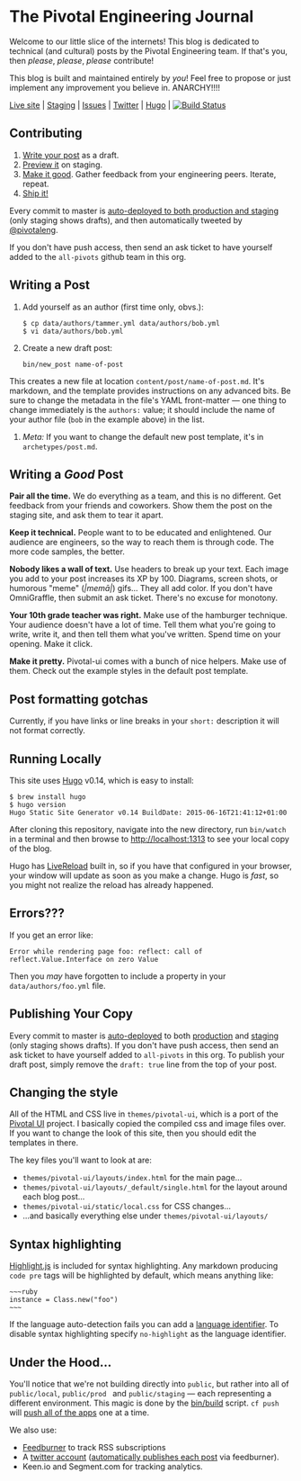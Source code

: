 # The Pivotal Engineering Journal

Welcome to our little slice of the internets!  This blog is dedicated to technical (and cultural) posts by the Pivotal Engineering team.  If that's you, then *please*, *please*, *please* contribute!

This blog is built and maintained entirely by *you*!  Feel free to propose or just implement any improvement you believe in.  ANARCHY!!!!

[Live site](http://engineering.pivotal.io/) | [Staging](http://pivotal-cf-blog-staging.cfapps.io/) | [Issues](https://github.com/pivotal/blog/issues) | [Twitter](https://twitter.com/pivotaleng) | [Hugo](http://gohugo.io/) | [![Build Status](https://travis-ci.org/pivotal/blog.svg?branch=master)](https://travis-ci.org/pivotal/blog)

## Contributing

1. [Write your post](https://github.com/pivotal/blog#writing-a-post) as a draft.
1. [Preview it](http://pivotal-cf-blog-staging.cfapps.io/) on staging.
1. [Make it good](https://github.com/pivotal/blog#writing-a-good-post). Gather feedback from your engineering peers.  Iterate, repeat.
1. [Ship it!](https://github.com/pivotal/blog#publishing-your-copy)

Every commit to master is [auto-deployed to both production and staging](https://travis-ci.org/pivotal/blog/builds) (only staging shows drafts), and then automatically tweeted by [@pivotaleng](https://twitter.com/pivotaleng).

If you don't have push access, then send an ask ticket to have yourself added to the `all-pivots` github team in this org.

## Writing a Post

1. Add yourself as an author (first time only, obvs.):

    ~~~
    $ cp data/authors/tammer.yml data/authors/bob.yml
    $ vi data/authors/bob.yml
    ~~~

1. Create a new draft post:

    ~~~
    bin/new_post name-of-post
    ~~~

 This creates a new file at location `content/post/name-of-post.md`. It's
 markdown, and the template provides instructions on any advanced bits.  Be sure
 to change the metadata in the file's YAML front-matter &mdash; one thing to
 change immediately is the `authors:` value; it should include the name of your
 author file (`bob` in the example above) in the list.

1. *Meta:* If you want to change the default new post template, it's in `archetypes/post.md`.

## Writing a _Good_ Post

**Pair all the time.**  We do everything as a team, and this is no different.  Get feedback from your friends and coworkers.  Show them the post on the staging site, and ask them to tear it apart.

**Keep it technical.**  People want to to be educated and enlightened.  Our audience are engineers, so the way to reach them is through code.  The more code samples, the better.

**Nobody likes a wall of text.**  Use headers to break up your text.  Each image you add to your post increases its XP by 100.  Diagrams, screen shots, or humorous "meme" (_|memā|_) gifs...  They all add color.  If you don't have OmniGraffle, then submit an ask ticket.  There's no excuse for monotony.

**Your 10th grade teacher was right.**  Make use of the hamburger technique.  Your audience doesn't have a lot of time.  Tell them what you're going to write, write it, and then tell them what you've written.  Spend time on your opening.  Make it click.

**Make it pretty.** Pivotal-ui comes with a bunch of nice helpers.  Make use of them.  Check out the example styles in the default post template.

## Post formatting gotchas

Currently, if you have links or line breaks in your `short:` description it will not format correctly.

## Running Locally

This site uses [Hugo](http://gohugo.io) v0.14, which is easy to install:

~~~
$ brew install hugo
$ hugo version
Hugo Static Site Generator v0.14 BuildDate: 2015-06-16T21:41:12+01:00
~~~

After cloning this repository, navigate into the new directory, run `bin/watch` in a terminal and then browse to [http://localhost:1313](http://localhost:1313) to see your local copy of the blog.

Hugo has [LiveReload](http://livereload.com/) built in, so if you have that configured in your browser, your window will update as soon as you make a change.  Hugo is *fast*, so you might not realize the reload has already happened.

## Errors???

If you get an error like:

```
Error while rendering page foo: reflect: call of reflect.Value.Interface on zero Value
```

Then you _may_ have forgotten to include a property in your `data/authors/foo.yml` file.

## Publishing Your Copy

Every commit to master is [auto-deployed](https://travis-ci.org/pivotal/blog) to both [production](http://engineering.pivotal.io/) and [staging](http://pivotal-cf-blog-staging.cfapps.io/) (only staging shows drafts).  If you don't have push access, then send an ask ticket to have yourself added to `all-pivots` in this org. To publish your draft post, simply remove the `draft: true` line from the top of your post.

## Changing the style

All of the HTML and CSS live in `themes/pivotal-ui`, which is a port of the [Pivotal UI](https://github.com/pivotal-cf/pivotal-ui) project.  I basically copied the compiled css and image files over.  If you want to change the look of this site, then you should edit the templates in there.

The key files you'll want to look at are:

* `themes/pivotal-ui/layouts/index.html` for the main page...
* `themes/pivotal-ui/layouts/_default/single.html` for the layout around each blog post...
* `themes/pivotal-ui/static/local.css` for CSS changes...
* ...and basically everything else under `themes/pivotal-ui/layouts/`

## Syntax highlighting

[Highlight.js](https://highlightjs.org/) is included for syntax highlighting. Any markdown producing `code pre` tags will be highlighted by default, which means anything like:

<pre><code>~~~ruby
instance = Class.new("foo")
~~~
</code></pre>

If the language auto-detection fails you can add a [language identifier](https://help.github.com/articles/github-flavored-markdown/#syntax-highlighting). To disable syntax highlighting specify `no-highlight` as the language identifier.


## Under the Hood...

You'll notice that we're not building directly into `public`, but rather into all of `public/local`, `public/prod ` and `public/staging` &mdash; each representing a different environment.  This magic is done by the [bin/build](https://github.com/pivotal/blog/blob/master/bin/build) script.  `cf push` will [push all of the apps](https://github.com/pivotal/blog/blob/master/manifest.yml) one at a time.

We also use:

* [Feedburner](https://feedburner.google.com/fb/a/dashboard?id=lkvb0prnrmdpd4tdcvgd6uorpo) to track RSS subscriptions
* A [twitter account](https://twitter.com/pivotaleng) ([automatically publishes each post](https://feedburner.google.com/fb/a/socialize?id=lkvb0prnrmdpd4tdcvgd6uorpo) via feedburner).
* Keen.io and Segment.com for tracking analytics.
